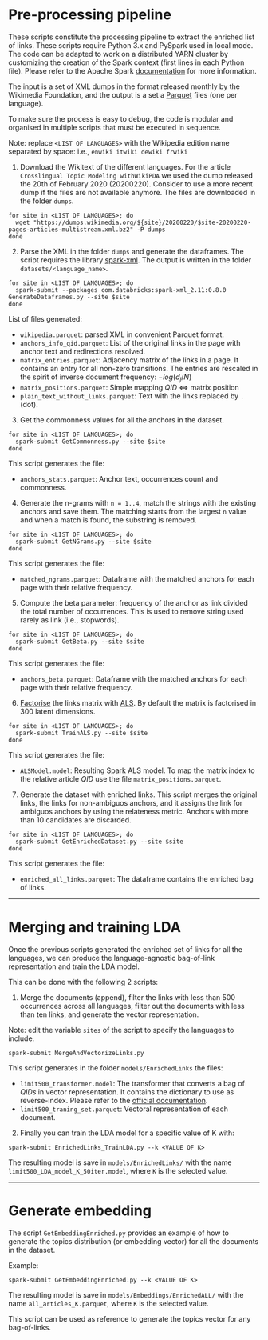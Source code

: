 # Pre-processing pipeline

These scripts constitute the processing pipeline to extract the enriched list of links. These scripts require Python 3.x and PySpark used in local mode. The code can be adapted to work on a distributed YARN cluster by customizing the creation of the Spark context (first lines in each Python file). Please refer to the Apache Spark [documentation](https://spark.apache.org/docs/latest/index.html) for more information.

The input is a set of XML dumps in the format released monthly by the Wikimedia Foundation, and the output is a set a [Parquet](https://spark.apache.org/docs/latest/sql-data-sources-parquet.html) files (one per language).

To make sure the process is easy to debug, the code is modular and organised in multiple scripts that must be executed in sequence.

Note: replace `<LIST OF LANGUAGES>` with the Wikipedia edition name separated by space: i.e., `enwiki itwiki dewiki frwiki`

1. Download the Wikitext of the different languages. For the article `Crosslingual Topic Modeling withWikiPDA` we used the dump released the 20th of February 2020 (20200220). Consider to use a more recent dump if the files are not available anymore. The files are downloaded in the folder `dumps`.

```
for site in <LIST OF LANGUAGES>; do
  wget "https://dumps.wikimedia.org/${site}/20200220/$site-20200220-pages-articles-multistream.xml.bz2" -P dumps
done
```

2. Parse the XML in the folder `dumps` and generate the dataframes. The script requires the library [spark-xml](https://github.com/databricks/spark-xml). The output is written in the folder `datasets/<language_name>`.

```
for site in <LIST OF LANGUAGES>; do
  spark-submit --packages com.databricks:spark-xml_2.11:0.8.0 GenerateDataframes.py --site $site
done
```

List of files generated:

* `wikipedia.parquet`: parsed XML in convenient Parquet format.
* `anchors_info_qid.parquet`: List of the original links in the page with anchor text and redirections resolved.
* `matrix_entries.parquet`: Adjacency matrix of the links in a page. It contains an entry for all non-zero transitions. The entries are rescaled in the spirit of inverse document frequency: $-log(d_j/N)$
* `matrix_positions.parquet`: Simple mapping $QID$ <=> matrix position
* `plain_text_without_links.parquet`: Text with the links replaced by `.` (dot).

3. Get the commonness values for all the anchors in the dataset.

```
for site in <LIST OF LANGUAGES>; do
  spark-submit GetCommonness.py --site $site
done
```

This script generates the file:

* `anchors_stats.parquet`: Anchor text, occurrences count and commonness.

4. Generate the n-grams with `n = 1..4`, match the strings with the existing anchors and save them. The matching starts from the largest `n` value and when a match is found, the substring is removed.

```
for site in <LIST OF LANGUAGES>; do
  spark-submit GetNGrams.py --site $site
done
```

This script generates the file:

* `matched_ngrams.parquet`: Dataframe with the matched anchors for each page with their relative frequency.

5. Compute the beta parameter: frequency of the anchor as link divided the total number of occurrences. This is used to remove string used rarely as link (i.e., stopwords).

```
for site in <LIST OF LANGUAGES>; do
  spark-submit GetBeta.py --site $site
done
```

This script generates the file:

* `anchors_beta.parquet`: Dataframe with the matched anchors for each page with their relative frequency.

6. [Factorise](https://spark.apache.org/docs/latest/ml-collaborative-filtering.html) the links matrix with [ALS](https://dl.acm.org/doi/10.1109/MC.2009.263). By default the matrix is factorised in 300 latent dimensions.

```
for site in <LIST OF LANGUAGES>; do
  spark-submit TrainALS.py --site $site
done
```

This script generates the file:

* `ALSModel.model`: Resulting Spark ALS model. To map the matrix index to the relative article $QID$ use the file `matrix_positions.parquet`.

7. Generate the dataset with enriched links. This script merges the original links, the links for non-ambiguos anchors, and it assigns the link for ambiguos anchors by using the relateness metric. Anchors with more than 10 candidates are discarded.

```
for site in <LIST OF LANGUAGES>; do
  spark-submit GetEnrichedDataset.py --site $site
done
```

This script generates the file:

* `enriched_all_links.parquet`: The dataframe contains the enriched bag of links.

<hr>

# Merging and training LDA

Once the previous scripts generated the enriched set of links for all the languages, we can produce the language-agnostic bag-of-link representation and train the LDA model.

This can be done with the following 2 scripts:

1. Merge the documents (append), filter the links with less than 500 occurrences across all languages, filter out the documents with less than ten links, and generate the vector representation. 

Note: edit the variable `sites` of the script to specify the languages to include. 

```
spark-submit MergeAndVectorizeLinks.py
```

This script generates in the folder `models/EnrichedLinks` the files:

* `limit500_transformer.model`: The transformer that converts a bag of $QIDs$ in vector representation. It contains the dictionary to use as reverse-index. Please refer to the [official documentation](https://spark.apache.org/docs/latest/ml-features#countvectorizer).
* `limit500_traning_set.parquet`: Vectoral representation of each document.

2. Finally you can train the LDA model for a specific value of K with:

```
spark-submit EnrichedLinks_TrainLDA.py --k <VALUE OF K>
```
The resulting model is save in `models/EnrichedLinks/` with the name `limit500_LDA_model_K_50iter.model`, where `K` is the selected value.

<hr>

# Generate embedding

The script `GetEmbeddingEnriched.py` provides an example of how to generate the topics distribution (or embedding vector) for all the documents in the dataset.

Example:
```
spark-submit GetEmbeddingEnriched.py --k <VALUE OF K>
```

The resulting model is save in `models/Embeddings/EnrichedALL/` with the name `all_articles_K.parquet`, where `K` is the selected value.

This script can be used as reference to generate the topics vector for any bag-of-links.